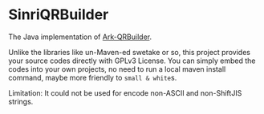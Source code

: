 # SinriQRBuilder

The Java implementation of [Ark-QRBuilder](https://github.com/sinri/Ark-QRBuilder).

Unlike the libraries like un-Maven-ed swetake or so, this project provides your source codes directly with GPLv3 License. 
You can simply embed the codes into your own projects, no need to run a local maven install command, maybe more friendly to `small & white`s.

Limitation: It could not be used for encode non-ASCII and non-ShiftJIS strings.